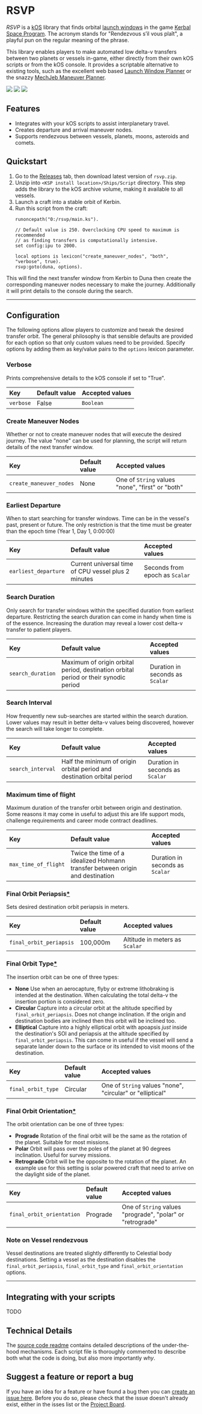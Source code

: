 # RSVP

*RSVP* is a [kOS](https://ksp-kos.github.io/KOS/) library that finds orbital [launch windows](https://en.wikipedia.org/wiki/Launch_window) in the game [Kerbal Space Program](https://www.kerbalspaceprogram.com/).
The acronym stands for "Rendezvous s’il vous plaît", a playful pun on the regular meaning of the phrase.

This library enables players to make automated low delta-v transfers between two planets or vessels in-game, either directly from their own kOS scripts or from the kOS console. It provides a scriptable alternative to existing tools, such as the excellent web based [Launch Window Planner](https://alexmoon.github.io/ksp/) or the snazzy [MechJeb Maneuver Planner](https://github.com/MuMech/MechJeb2/wiki/Maneuver-Planner).

[![](https://github.com/maneatingape/rsvp/workflows/Latest%20Release/badge.svg)](https://github.com/maneatingape/rsvp/releases/latest)
[![](https://img.shields.io/github/v/release/maneatingape/rsvp)](https://github.com/maneatingape/rsvp/releases/latest)
[![](https://img.shields.io/github/downloads/maneatingape/rsvp/total)](https://github.com/maneatingape/rsvp/releases/latest)

## Features

* Integrates with your kOS scripts to assist interplanetary travel.
* Creates departure and arrival maneuver nodes.
* Supports rendezvous between vessels, planets, moons, asteroids and comets.

## Quickstart

1. Go to the [Releases](https://github.com/maneatingape/rsvp/releases) tab, then download latest version of `rsvp.zip`.
2. Unzip into `<KSP install location>/Ships/Script` directory. This step adds the library to the kOS archive volume, making it available to all vessels.
3. Launch a craft into a stable orbit of Kerbin.
3. Run this script from the craft:
    ```
    runoncepath("0:/rsvp/main.ks").

    // Default value is 250. Overclocking CPU speed to maximum is recommended
    // as finding transfers is computationally intensive.
    set config:ipu to 2000.

    local options is lexicon("create_maneuver_nodes", "both", "verbose", true).
    rsvp:goto(duna, options).
    ```
This will find the next transfer window from Kerbin to Duna then create the corresponding maneuver nodes necessary to make the journey. Additionally it will print details to the console during the search.

---

## Configuration

The following options allow players to customize and tweak the desired transfer orbit. The general philosophy is that sensible defaults are provided for each option so that only custom values need to be provided. Specify options by adding them as key/value pairs to the `options` lexicon parameter.

### Verbose

Prints comprehensive details to the kOS console if set to "True".

| Key | Default value | Accepted values |
|:----|:--------------|:----------------|
| `verbose` | False | `Boolean` |

### Create Maneuver Nodes

Whether or not to create maneuver nodes that will execute the desired journey. The value "none" can be used for planning, the script will return details of the next transfer window.

| Key | Default value | Accepted values |
|:----|:--------------|:----------------|
| `create_maneuver_nodes` | None | One of `String` values "none", "first" or "both" |

### Earliest Departure

When to start searching for transfer windows. Time can be in the vessel's past, present or future. The only restriction is that the time must be greater than the epoch time (Year 1, Day 1, 0:00:00)

| Key | Default value | Accepted values |
|:----|:--------------|:----------------|
| `earliest_departure` | Current universal time of CPU vessel plus 2 minutes | Seconds from epoch as `Scalar` |

### Search Duration

Only search for transfer windows within the specified duration from earliest departure. Restricting the search duration can come in handy when time is of the essence. Increasing the duration may reveal a lower cost delta-v transfer to patient players.

| Key | Default value | Accepted values |
|:----|:--------------|:----------------|
| `search_duration` | Maximum of origin orbital period, destination orbital period or their synodic period | Duration in seconds as `Scalar` |

### Search Interval

How frequently new sub-searches are started within the search duration. Lower values may result in better delta-v values being discovered, however the search will take longer to complete.

| Key | Default value | Accepted values |
|:----|:--------------|:----------------|
| `search_interval` | Half the minimum of origin orbital period and destination orbital period | Duration in seconds as `Scalar` |

### Maximum time of flight

Maximum duration of the transfer orbit between origin and destination. Some reasons it may come in useful to adjust this are life support mods, challenge requirements and career mode contract deadlines.

| Key | Default value | Accepted values |
|:----|:--------------|:----------------|
| `max_time_of_flight` | Twice the time of a idealized Hohmann transfer between origin and destination | Duration in seconds as `Scalar` |

### Final Orbit Periapsis[*](#note-on-vessel-rendezvous)

Sets desired destination orbit periapsis in meters.

| Key | Default value | Accepted values |
|:----|:--------------|:----------------|
| `final_orbit_periapsis` | 100,000m | Altitude in meters as `Scalar` |

### Final Orbit Type[*](#note-on-vessel-rendezvous)

The insertion orbit can be one of three types:
* **None**
    Use when an aerocapture, flyby or extreme lithobraking is intended at the destination. When calculating the total delta-v the insertion portion is considered zero.
* **Circular**
    Capture into a circular orbit at the altitude specified by `final_orbit_periapsis`. Does not change inclination. If the origin and destination bodies are inclined then this orbit will be inclined too.
* **Elliptical**
    Capture into a highly elliptical orbit with apoapsis *just* inside the destination's SOI and periapsis at the altitude specified by `final_orbit_periapsis`. This can come in useful if the vessel will send a separate lander down to the surface or its intended to visit moons of the destination.

| Key | Default value | Accepted values |
|:----|:--------------|:----------------|
| `final_orbit_type` | Circular | One of `String` values "none", "circular" or "elliptical" |

### Final Orbit Orientation[*](#note-on-vessel-rendezvous)

The orbit orientation can be one of three types:
* **Prograde**
    Rotation of the final orbit will be the same as the rotation of the planet. Suitable for most missions.
* **Polar**
    Orbit will pass over the poles of the planet at 90 degrees inclination. Useful for survey missions.
* **Retrograde**
    Orbit will be the opposite to the rotation of the planet. An example use for this setting is solar powered craft that need to arrive on the daylight side of the planet.

| Key | Default value | Accepted values |
|:----|:--------------|:----------------|
| `final_orbit_orientation` | Prograde | One of `String` values "prograde", "polar" or "retrograde" |

### Note on Vessel rendezvous

Vessel destinations are treated slightly differently to Celestial body destinations. Setting a vessel as the destination disables the `final_orbit_periapsis`, `final_orbit_type` and `final_orbit_orientation` options.

--- 

## Integrating with your scripts

TODO

## Technical Details

The [source code readme](src) contains detailed descriptions of the under-the-hood mechanisms. Each script file is thoroughly commented to describe both what the code is doing, but also more importantly *why*.

## Suggest a feature or report a bug

If you have an idea for a feature or have found a bug then you can [create an issue here](https://github.com/maneatingape/rsvp/issues/new/choose). Before you do so, please check that the issue doesn't already exist, either in the isses list or the [Project Board](https://github.com/maneatingape/rsvp/projects/1).